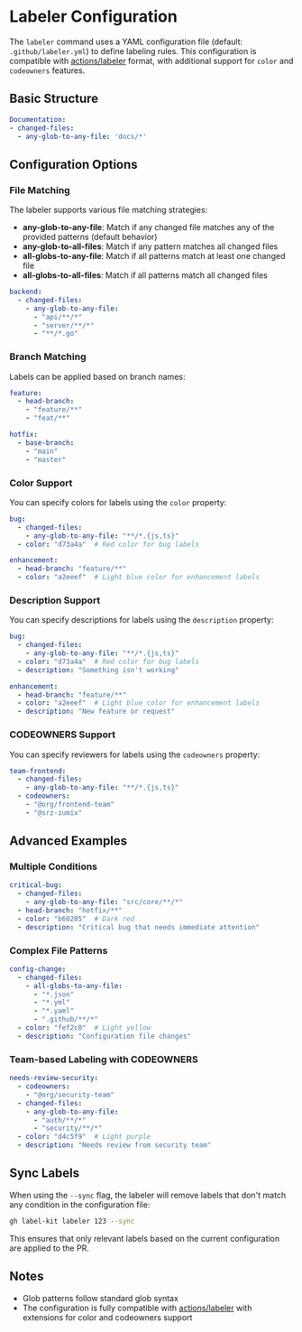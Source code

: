 # Labeler Configuration

The `labeler` command uses a YAML configuration file (default: `.github/labeler.yml`) to define labeling rules. This configuration is compatible with [actions/labeler](https://github.com/actions/labeler) format, with additional support for `color` and `codeowners` features.

## Basic Structure

```yaml
Documentation:
- changed-files:
  - any-glob-to-any-file: 'docs/*'
```

## Configuration Options

### File Matching

The labeler supports various file matching strategies:

- **any-glob-to-any-file**: Match if any changed file matches any of the provided patterns (default behavior)
- **any-glob-to-all-files**: Match if any pattern matches all changed files
- **all-globs-to-any-file**: Match if all patterns match at least one changed file
- **all-globs-to-all-files**: Match if all patterns match all changed files

```yaml
backend:
  - changed-files:
    - any-glob-to-any-file:
      - "api/**/*"
      - "server/**/*"
      - "**/*.go"
```

### Branch Matching

Labels can be applied based on branch names:

```yaml
feature:
  - head-branch: 
    - "feature/**"
    - "feat/**"

hotfix:
  - base-branch: 
    - "main"
    - "master"
```

### Color Support

You can specify colors for labels using the `color` property:

```yaml
bug:
  - changed-files:
    - any-glob-to-any-file: "**/*.{js,ts}"
  - color: "d73a4a"  # Red color for bug labels

enhancement:
  - head-branch: "feature/**"
  - color: "a2eeef"  # Light blue color for enhancement labels
```

### Description Support

You can specify descriptions for labels using the `description` property:

```yaml
bug:
  - changed-files:
    - any-glob-to-any-file: "**/*.{js,ts}"
  - color: "d73a4a"  # Red color for bug labels
  - description: "Something isn't working"

enhancement:
  - head-branch: "feature/**"
  - color: "a2eeef"  # Light blue color for enhancement labels
  - description: "New feature or request"
```

### CODEOWNERS Support

You can specify reviewers for labels using the `codeowners` property:

```yaml
team-frontend:
  - changed-files:
    - any-glob-to-any-file: "**/*.{js,ts}"
  - codeowners:
    - "@org/frontend-team"
    - "@srz-zumix"
```

## Advanced Examples

### Multiple Conditions

```yaml
critical-bug:
  - changed-files:
    - any-glob-to-any-file: "src/core/**/*"
  - head-branch: "hotfix/**"
  - color: "b60205"  # Dark red
  - description: "Critical bug that needs immediate attention"
```

### Complex File Patterns

```yaml
config-change:
  - changed-files:
    - all-globs-to-any-file:
      - "*.json"
      - "*.yml"
      - "*.yaml"
      - ".github/**/*"
  - color: "fef2c0"  # Light yellow
  - description: "Configuration file changes"
```

### Team-based Labeling with CODEOWNERS

```yaml
needs-review-security:
  - codeowners:
    - "@org/security-team"
  - changed-files:
    - any-glob-to-any-file:
      - "auth/**/*"
      - "security/**/*"
  - color: "d4c5f9"  # Light purple
  - description: "Needs review from security team"
```

## Sync Labels

When using the `--sync` flag, the labeler will remove labels that don't match any condition in the configuration file:

```sh
gh label-kit labeler 123 --sync
```

This ensures that only relevant labels based on the current configuration are applied to the PR.

## Notes

- Glob patterns follow standard glob syntax
- The configuration is fully compatible with [actions/labeler](https://github.com/actions/labeler) with extensions for color and codeowners support
